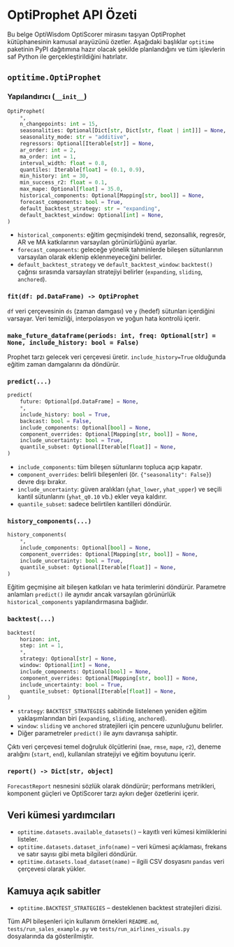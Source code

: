 # OptiProphet API Özeti

Bu belge OptiWisdom OptiScorer mirasını taşıyan OptiProphet kütüphanesinin
kamusal arayüzünü özetler. Aşağıdaki başlıklar `optitime` paketinin PyPI
dağıtımına hazır olacak şekilde planlandığını ve tüm işlevlerin saf Python ile
gerçekleştirildiğini hatırlatır.

## `optitime.OptiProphet`

### Yapılandırıcı (`__init__`)

```python
OptiProphet(
    *,
    n_changepoints: int = 15,
    seasonalities: Optional[Dict[str, Dict[str, float | int]]] = None,
    seasonality_mode: str = "additive",
    regressors: Optional[Iterable[str]] = None,
    ar_order: int = 2,
    ma_order: int = 1,
    interval_width: float = 0.8,
    quantiles: Iterable[float] = (0.1, 0.9),
    min_history: int = 30,
    min_success_r2: float = 0.1,
    max_mape: Optional[float] = 35.0,
    historical_components: Optional[Mapping[str, bool]] = None,
    forecast_components: bool = True,
    default_backtest_strategy: str = "expanding",
    default_backtest_window: Optional[int] = None,
)
```

* `historical_components`: eğitim geçmişindeki trend, sezonsallık, regresör,
  AR ve MA katkılarının varsayılan görünürlüğünü ayarlar.
* `forecast_components`: geleceğe yönelik tahminlerde bileşen sütunlarının
  varsayılan olarak eklenip eklenmeyeceğini belirler.
* `default_backtest_strategy` ve `default_backtest_window`: `backtest()`
  çağrısı sırasında varsayılan stratejiyi belirler (`expanding`, `sliding`,
  `anchored`).

### `fit(df: pd.DataFrame) -> OptiProphet`

`df` veri çerçevesinin `ds` (zaman damgası) ve `y` (hedef) sütunları içerdiğini
varsayar. Veri temizliği, interpolasyon ve yoğun hata kontrolü içerir.

### `make_future_dataframe(periods: int, freq: Optional[str] = None, include_history: bool = False)`

Prophet tarzı gelecek veri çerçevesi üretir. `include_history=True` olduğunda
eğitim zaman damgalarını da döndürür.

### `predict(...)`

```python
predict(
    future: Optional[pd.DataFrame] = None,
    *,
    include_history: bool = True,
    backcast: bool = False,
    include_components: Optional[bool] = None,
    component_overrides: Optional[Mapping[str, bool]] = None,
    include_uncertainty: bool = True,
    quantile_subset: Optional[Iterable[float]] = None,
)
```

* `include_components`: tüm bileşen sütunlarını topluca açıp kapatır.
* `component_overrides`: belirli bileşenleri (ör. `{"seasonality": False}`)
  devre dışı bırakır.
* `include_uncertainty`: güven aralıkları (`yhat_lower`, `yhat_upper`) ve
  seçili kantil sütunlarını (`yhat_q0.10` vb.) ekler veya kaldırır.
* `quantile_subset`: sadece belirtilen kantilleri döndürür.

### `history_components(...)`

```python
history_components(
    *,
    include_components: Optional[bool] = None,
    component_overrides: Optional[Mapping[str, bool]] = None,
    include_uncertainty: bool = True,
    quantile_subset: Optional[Iterable[float]] = None,
)
```

Eğitim geçmişine ait bileşen katkıları ve hata terimlerini döndürür. Parametre
anlamları `predict()` ile aynıdır ancak varsayılan görünürlük
`historical_components` yapılandırmasına bağlıdır.

### `backtest(...)`

```python
backtest(
    horizon: int,
    step: int = 1,
    *,
    strategy: Optional[str] = None,
    window: Optional[int] = None,
    include_components: Optional[bool] = None,
    component_overrides: Optional[Mapping[str, bool]] = None,
    include_uncertainty: bool = True,
    quantile_subset: Optional[Iterable[float]] = None,
)
```

* `strategy`: `BACKTEST_STRATEGIES` sabitinde listelenen yeniden eğitim
  yaklaşımlarından biri (`expanding`, `sliding`, `anchored`).
* `window`: `sliding` ve `anchored` stratejileri için pencere uzunluğunu
  belirler.
* Diğer parametreler `predict()` ile aynı davranışa sahiptir.

Çıktı veri çerçevesi temel doğruluk ölçütlerini (`mae`, `rmse`, `mape`, `r2`),
deneme aralığını (`start`, `end`), kullanılan stratejiyi ve eğitim boyutunu
içerir.

### `report() -> Dict[str, object]`

`ForecastReport` nesnesini sözlük olarak döndürür; performans metrikleri,
komponent güçleri ve OptiScorer tarzı aykırı değer özetlerini içerir.

## Veri kümesi yardımcıları

* `optitime.datasets.available_datasets()` – kayıtlı veri kümesi kimliklerini
  listeler.
* `optitime.datasets.dataset_info(name)` – veri kümesi açıklaması, frekans ve
  satır sayısı gibi meta bilgileri döndürür.
* `optitime.datasets.load_dataset(name)` – ilgili CSV dosyasını `pandas`
  veri çerçevesi olarak yükler.

## Kamuya açık sabitler

* `optitime.BACKTEST_STRATEGIES` – desteklenen backtest stratejileri dizisi.

Tüm API bileşenleri için kullanım örnekleri `README.md`, `tests/run_sales_example.py`
ve `tests/run_airlines_visuals.py` dosyalarında da gösterilmiştir.
